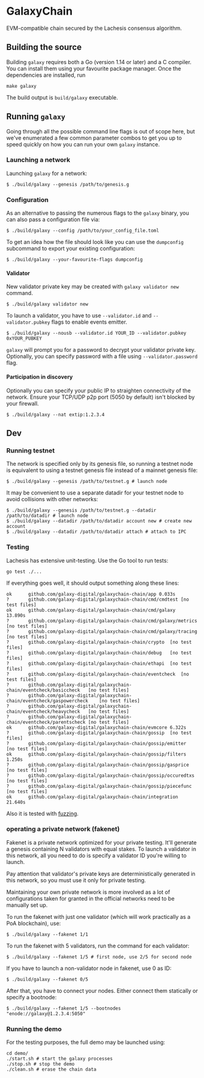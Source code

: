 # GalaxyChain

EVM-compatible chain secured by the Lachesis consensus algorithm.

## Building the source

Building `galaxy` requires both a Go (version 1.14 or later) and a C compiler. You can install
them using your favourite package manager. Once the dependencies are installed, run

```shell
make galaxy
```
The build output is ```build/galaxy``` executable.

## Running `galaxy`

Going through all the possible command line flags is out of scope here,
but we've enumerated a few common parameter combos to get you up to speed quickly
on how you can run your own `galaxy` instance.

### Launching a network

Launching `galaxy` for a network:

```shell
$ ./build/galaxy --genesis /path/to/genesis.g
```

### Configuration

As an alternative to passing the numerous flags to the `galaxy` binary, you can also pass a
configuration file via:

```shell
$ ./build/galaxy --config /path/to/your_config_file.toml
```

To get an idea how the file should look like you can use the `dumpconfig` subcommand to
export your existing configuration:

```shell
$ ./build/galaxy --your-favourite-flags dumpconfig
```

#### Validator

New validator private key may be created with `galaxy validator new` command.
```shell
$ ./build/galaxy validator new
```


To launch a validator, you have to use `--validator.id` and `--validator.pubkey` flags to enable events emitter.

```shell
$ ./build/galaxy --nousb --validator.id YOUR_ID --validator.pubkey 0xYOUR_PUBKEY
```

`galaxy` will prompt you for a password to decrypt your validator private key. Optionally, you can
specify password with a file using `--validator.password` flag.

#### Participation in discovery

Optionally you can specify your public IP to straighten connectivity of the network.
Ensure your TCP/UDP p2p port (5050 by default) isn't blocked by your firewall.

```shell
$ ./build/galaxy --nat extip:1.2.3.4
```

## Dev

### Running testnet

The network is specified only by its genesis file, so running a testnet node is equivalent to
using a testnet genesis file instead of a mainnet genesis file:
```shell
$ ./build/galaxy --genesis /path/to/testnet.g # launch node
```

It may be convenient to use a separate datadir for your testnet node to avoid collisions with other networks:
```shell
$ ./build/galaxy --genesis /path/to/testnet.g --datadir /path/to/datadir # launch node
$ ./build/galaxy --datadir /path/to/datadir account new # create new account
$ ./build/galaxy --datadir /path/to/datadir attach # attach to IPC
```

### Testing

Lachesis has extensive unit-testing. Use the Go tool to run tests:
```shell
go test ./...
```

If everything goes well, it should output something along these lines:
```
ok  	github.com/galaxy-digital/galaxychain-chain/app	0.033s
?   	github.com/galaxy-digital/galaxychain-chain/cmd/cmdtest	[no test files]
ok  	github.com/galaxy-digital/galaxychain-chain/cmd/galaxy	13.890s
?   	github.com/galaxy-digital/galaxychain-chain/cmd/galaxy/metrics	[no test files]
?   	github.com/galaxy-digital/galaxychain-chain/cmd/galaxy/tracing	[no test files]
?   	github.com/galaxy-digital/galaxychain-chain/crypto	[no test files]
?   	github.com/galaxy-digital/galaxychain-chain/debug	[no test files]
?   	github.com/galaxy-digital/galaxychain-chain/ethapi	[no test files]
?   	github.com/galaxy-digital/galaxychain-chain/eventcheck	[no test files]
?   	github.com/galaxy-digital/galaxychain-chain/eventcheck/basiccheck	[no test files]
?   	github.com/galaxy-digital/galaxychain-chain/eventcheck/gaspowercheck	[no test files]
?   	github.com/galaxy-digital/galaxychain-chain/eventcheck/heavycheck	[no test files]
?   	github.com/galaxy-digital/galaxychain-chain/eventcheck/parentscheck	[no test files]
ok  	github.com/galaxy-digital/galaxychain-chain/evmcore	6.322s
?   	github.com/galaxy-digital/galaxychain-chain/gossip	[no test files]
?   	github.com/galaxy-digital/galaxychain-chain/gossip/emitter	[no test files]
ok  	github.com/galaxy-digital/galaxychain-chain/gossip/filters	1.250s
?   	github.com/galaxy-digital/galaxychain-chain/gossip/gasprice	[no test files]
?   	github.com/galaxy-digital/galaxychain-chain/gossip/occuredtxs	[no test files]
?   	github.com/galaxy-digital/galaxychain-chain/gossip/piecefunc	[no test files]
ok  	github.com/galaxy-digital/galaxychain-chain/integration	21.640s
```

Also it is tested with [fuzzing](./FUZZING.md).


### operating a private network (fakenet)

Fakenet is a private network optimized for your private testing.
It'll generate a genesis containing N validators with equal stakes.
To launch a validator in this network, all you need to do is specify a validator ID you're willing to launch.

Pay attention that validator's private keys are deterministically generated in this network, so you must use it only for private testing.

Maintaining your own private network is more involved as a lot of configurations taken for
granted in the official networks need to be manually set up.

To run the fakenet with just one validator (which will work practically as a PoA blockchain), use:
```shell
$ ./build/galaxy --fakenet 1/1
```

To run the fakenet with 5 validators, run the command for each validator:
```shell
$ ./build/galaxy --fakenet 1/5 # first node, use 2/5 for second node
```

If you have to launch a non-validator node in fakenet, use 0 as ID:
```shell
$ ./build/galaxy --fakenet 0/5
```

After that, you have to connect your nodes. Either connect them statically or specify a bootnode:
```shell
$ ./build/galaxy --fakenet 1/5 --bootnodes "enode://galaxy@1.2.3.4:5050"
```

### Running the demo

For the testing purposes, the full demo may be launched using:
```shell
cd demo/
./start.sh # start the galaxy processes
./stop.sh # stop the demo
./clean.sh # erase the chain data
```
